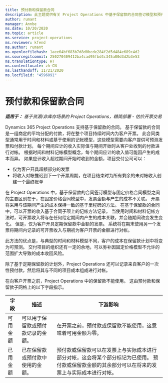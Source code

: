 ```yaml
---
title: 预付款和保留款合同
description: 此主题提供有关 Project Operations 中基于保留款的合同签订模型和预付款的信息。
author: rumant
manager: Annbe
ms.date: 10/20/2020
ms.topic: article
ms.service: project-operations
ms.reviewer: kfend
ms.author: rumant
ms.openlocfilehash: 1aee64bf683b7d8d0bcde284f2d5d484e689c4d2
ms.sourcegitcommit: 250270409412ba4cad95fbd4c345a80d3d2b3e53
ms.translationtype: HT
ms.contentlocale: zh-CN
ms.lasthandoff: 11/21/2020
ms.locfileid: "4596091"
---
```

# <a name="advances-and-retainer-based-contracts"></a>预付款和保留款合同


_**适用于：** 基于资源/非库存场景的 Project Operations，精简部署 - 估价开票交易_

Dynamics 365 Project Operations 支持基于保留款的合同。 基于保留款的合同是一组商定的平均分配的付款，将在整个项目持续时间内为客户开票。 此合同类型通常用于时间和材料或基于使用的记帐模型，这些模型需要向客户提供可预测发票和付款计划。 每个期间应计的收入实际值与期间开始时从客户处收到的付款进行对帐。 根据时间和材料记帐模型概念，每个期间应计的收入值可能因产生的成本而异。 如果应计收入超过期间开始时收到的金额，项目交付公司可以：

- 仅为客户开具超额部分的发票 
- 将收入对帐推迟到下一个开票周期，在项目结束时为所有剩余的未对帐收入创建一个最终账单

在 Project Operations 中，基于保留款的合同签订模型与固定价格合同模型之间的主要区别在于，在固定价格合同模型中，发票金额与产生的成本不关联。 开票将采用与该期间产生的成本保持一致的基于里程碑的方法。 在基于保留款的合同中，可以开票的收入基于合同子项上的记帐方法记录。 当使用时间和材料记帐方法时，可开票收入将与在任何给定期间内产生的成本关联，并会随期间改变发生变化。 但是，仅为客户开具定期保留款中金额的发票。 系统将在期末使用另一个发票将期间内记录的可开票收入与期初为客户开票的金额进行对帐。

此方法的优点是，与典型的时间和材料模型不同，客户的成本在保留款计划中将变为可预测。 交付项目的组织还有一定的余地，可以弥补因固定价格模型不允许的范围扩大导致的成本收回风险。

除了基于定期保留款的计划外，Project Operations 还可以记录来自客户的一次性预付款，然后将其与不同的项目成本组成进行对帐。

在向客户开票之前，Project Operations 中的保留款不能使用。 这由预付款和保留款子网格上的以下字段指示。

| 字段 | 描述 | 下游影响 |
| --- | --- | --- |
| 可用金额 | 可以用于保留款或预付款记录的金额。 | 在开票之前，预付款或保留款不能使用，这意味着可用金额为零。 |
| 已用金额 | 已在保留款或预付款中使用的金额。 | 预付款或保留款可以在发票上与实际成本进行部分对帐，这会将某个部分标记为已使用。 预付款或保留款金额的其余部分可以在将来的发票上与实际成本进行对帐。 |
